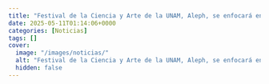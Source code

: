 ```yaml
---
title: "Festival de la Ciencia y Arte de la UNAM, Aleph, se enfocará en las 'redes' de ambas ramas"
date: 2025-05-11T01:14:06+0000
categories: [Noticias]
tags: []
cover:
  image: "/images/noticias/"
  alt: "Festival de la Ciencia y Arte de la UNAM, Aleph, se enfocará en las 'redes' de ambas ramas"
  hidden: false
---
```



